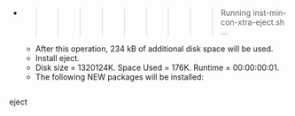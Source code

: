 * >>>>>>>>> Running inst-min-con-xtra-eject.sh ...
  * After this operation, 234 kB of additional disk space will be used.
  * Install eject.
  * Disk size = 1320124K. Space Used = 176K. Runtime = 00:00:00:01.
  * The following NEW packages will be installed:
  ```bash
eject
  ```
